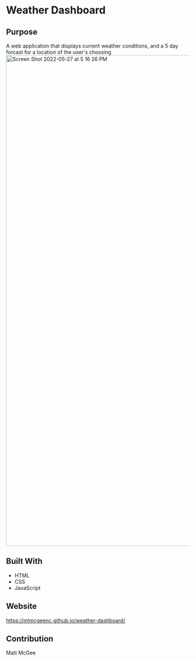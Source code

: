 # Weather Dashboard

## Purpose
A web application that displays current weather conditions, and a 5 day forcast for a location of the user's choosing
<img width="1340" alt="Screen Shot 2022-05-27 at 5 16 26 PM" src="https://user-images.githubusercontent.com/51179862/170790504-36a86ac1-15de-44b2-bdbd-11515315290a.png">

## Built With
* HTML
* CSS
* JavaScript

## Website
https://mlmcgeenc.github.io/weather-dashboard/

## Contribution
Matt McGee
